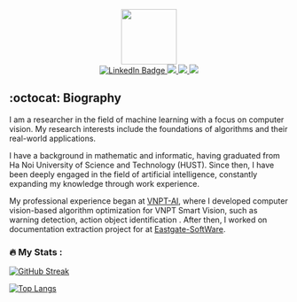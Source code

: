 <div id="header" align="center">
    <img src="https://media.giphy.com/media/13HBDT4QSTpveU/giphy.gif" width="100"/>
</div>

<div id="badges" align="center">
  <a href="https://www.linkedin.com/in/tuong-tran-ngoc-885482154">
    <img src="https://img.shields.io/badge/LinkedIn-blue?style=for-the-badge&logo=linkedin&logoColor=white" alt="LinkedIn Badge"/>
  </a>
  <a href="https://github.com/tuongtranngoc">
    <img src="https://img.shields.io/badge/GitHub-100000?style=for-the-badge&logo=github&logoColor=white"/>
  </a>
  <a href="https://leetcode.com/ngoctuongwindy/">
    <img src="https://img.shields.io/badge/-LeetCode-FFA116?style=for-the-badge&logo=LeetCode&logoColor=black"/>
  </a>
  <a href="your-twitter-URL">
    <img src="https://img.shields.io/badge/Kaggle-20BEFF?style=for-the-badge&logo=Kaggle&logoColor=white"/>
  </a>
</div>

## :octocat: Biography
I am a researcher in the field of machine learning with a focus on computer vision. My research interests include the foundations of algorithms and their real-world applications.

I have a background in mathematic and informatic, having graduated from Ha Noi University of Science and Technology (HUST). Since then, I have been deeply engaged in the field of artificial intelligence, constantly expanding my knowledge through work experience.

My professional experience began at [VNPT-AI](https://icenter.ai/vi), where I developed computer vision-based algorithm optimization for VNPT Smart Vision, such as warning detection, action object identification . After then, I worked on documentation extraction project for at [Eastgate-SoftWare](https://eastgate-software.com/).

### :fire: My Stats :

[![GitHub Streak](http://github-readme-streak-stats.herokuapp.com?user=tuongtranngoc)](https://git.io/streak-stats)

[![Top Langs](https://github-readme-stats.vercel.app/api/top-langs/?username=tuongtranngoc&layout=compact&theme=vision-friendly-dark)](https://github.com/anuraghazra/github-readme-stats)

